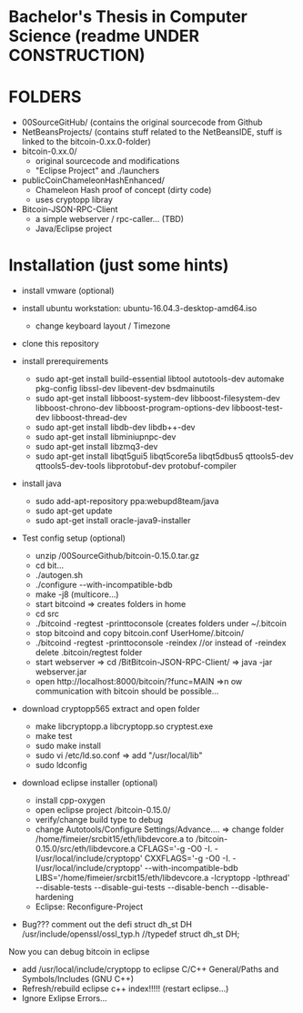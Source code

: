 Bachelor's Thesis in Computer Science (readme UNDER CONSTRUCTION)
=================================================================


FOLDERS
=======
* 00SourceGitHub/ (contains the original sourcecode from Github
* NetBeansProjects/ (contains stuff related to the NetBeansIDE, stuff is linked to the bitcoin-0.xx.0-folder)
* bitcoin-0.xx.0/
  * original sourcecode and modifications
  * "Eclipse Project" and ./launchers
* publicCoinChameleonHashEnhanced/
  * Chameleon Hash proof of concept (dirty code)
  * uses cryptopp libray
* Bitcoin-JSON-RPC-Client
  * a simple webserver / rpc-caller... (TBD)
  * Java/Eclipse project

Installation (just some hints)
============
* install vmware (optional)
* install ubuntu workstation: ubuntu-16.04.3-desktop-amd64.iso
  * change keyboard layout / Timezone
* clone this  repository
* install prerequirements
  * sudo apt-get install build-essential libtool autotools-dev automake pkg-config libssl-dev libevent-dev bsdmainutils
  * sudo apt-get install libboost-system-dev libboost-filesystem-dev libboost-chrono-dev libboost-program-options-dev libboost-test-dev libboost-thread-dev
  * sudo apt-get install libdb-dev libdb++-dev
  * sudo apt-get install libminiupnpc-dev
  * sudo apt-get install libzmq3-dev
  * sudo apt-get install libqt5gui5 libqt5core5a libqt5dbus5 qttools5-dev qttools5-dev-tools libprotobuf-dev protobuf-compiler
* install java
  * sudo add-apt-repository ppa:webupd8team/java 
  * sudo apt-get update
  * sudo apt-get install oracle-java9-installer 

* Test config setup (optional)
  * unzip <repository>/00SourceGithub/bitcoin-0.15.0.tar.gz
  * cd bit...
  * ./autogen.sh
  * ./configure --with-incompatible-bdb
  * make -j8 (multicore...)
  * start bitcoind => creates folders in home
  * cd src
  * ./bitcoind -regtest -printtoconsole (creates folders under ~/.bitcoin
  * stop bitcoind and copy bitcoin.conf UserHome/.bitcoin/
  * ./bitcoind -regtest -printtoconsole -reindex  //or instead of -reindex delete .bitcoin/regtest folder
  * start webserver
    => cd <repository>/BitBitcoin-JSON-RPC-Client/
    => java -jar webserver.jar
  * open http://localhost:8000/bitcoin/?func=MAIN
   =>n ow communication with bitcoin should be possible...

* download cryptopp565 extract  and open folder
  * make libcryptopp.a libcryptopp.so cryptest.exe
  * make test
  * sudo make install
  * sudo vi /etc/ld.so.conf => add "/usr/local/lib"
  * sudo ldconfig

* download eclipse installer (optional)
  * install cpp-oxygen
  * open eclipse project <repository>/bitcoin-0.15.0/
  * verify/change build type to debug
  * change Autotools/Configure Settings/Advance....  => change folder /home/fimeier/srcbit15/eth/libdevcore.a to <repository>/bitcoin-0.15.0/src/eth/libdevcore.a  CFLAGS='-g -O0 -I. -I/usr/local/include/cryptopp' CXXFLAGS='-g -O0 -I. -I/usr/local/include/cryptopp' --with-incompatible-bdb LIBS='/home/fimeier/srcbit15/eth/libdevcore.a -lcryptopp -lpthread' --disable-tests  --disable-gui-tests  --disable-bench --disable-hardening
  * Eclipse: Reconfigure-Project


* Bug??? comment out the defi struct
dh_st DH
/usr/include/openssl/ossl_typ.h
//typedef struct dh_st DH;

Now you can debug bitcoin in eclipse

  * add /usr/local/include/cryptopp to eclipse C/C++ General/Paths and Symbols/Includes (GNU C++)
  * Refresh/rebuild eclipse c++ index!!!!! (restart eclipse...)
  * Ignore Exlipse Errors...